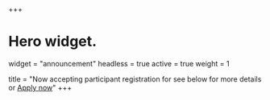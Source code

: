 +++
# Hero widget.
widget = "announcement"
headless = true
active = true
weight = 1

title = "Now accepting participant registration for see below for more details or [Apply now](https://ubc.ca1.qualtrics.com/jfe/form/SV_0pUcOQkSMvryi8e)"
+++
